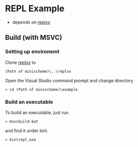 # REPL Example

* depends on [replxx](https://github.com/AmokHuginnsson/replxx)

## Build (with MSVC)

### Setting up environemt

Clone [replxx](https://github.com/AmokHuginnsson/replxx) to

    (Path of minischeme)\..\replxx

Open the Visual Studio command prompt and change directory

    > cd (Path of minischeme)\example

### Build an executable

To build an executable, just run

    > msvcbuild.bat

and find it under bin\

    > bin\repl.exe
